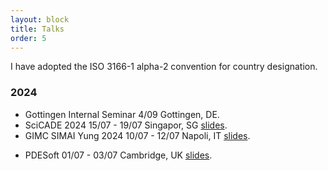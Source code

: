 ```yaml
---
layout: block
title: Talks
order: 5
---
```

I have adopted the ISO 3166-1 alpha-2 convention for country designation.
### 2024
  * Gottingen Internal Seminar 
    4/09
    Gottingen, DE.
  * SciCADE 2024
    15/07 - 19/07
    Singapor, SG [slides](./assets/slides/scicade.pdf).
  * GIMC SIMAI Yung 2024
    10/07 - 12/07
    Napoli, IT [slides](./assets/slides/gimc.pdf). 
<!--more-->
  * PDESoft 
    01/07 - 03/07
    Cambridge, UK [slides](./assets/slides/pdesoft.pdf). 

